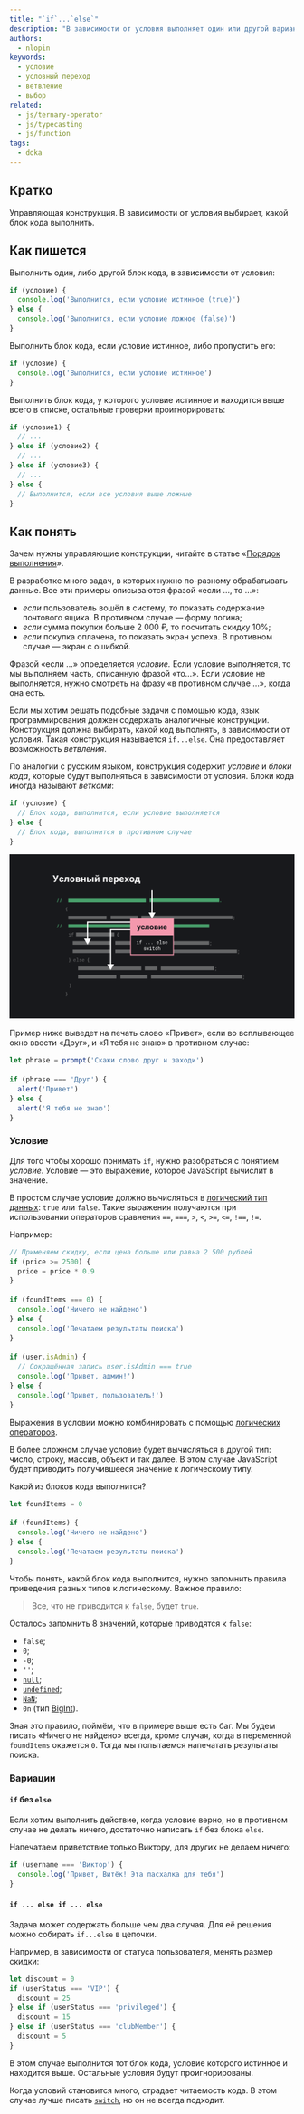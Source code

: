```yaml
---
title: "`if`...`else`"
description: "В зависимости от условия выполняет один или другой вариант кода."
authors:
  - nlopin
keywords:
  - условие
  - условный переход
  - ветвление
  - выбор
related:
  - js/ternary-operator
  - js/typecasting
  - js/function
tags:
  - doka
---
```


## Кратко

Управляющая конструкция. В зависимости от условия выбирает, какой блок кода выполнить.

## Как пишется

Выполнить один, либо другой блок кода, в зависимости от условия:

```js
if (условие) {
  console.log('Выполнится, если условие истинное (true)')
} else {
  console.log('Выполнится, если условие ложное (false)')
}
```

Выполнить блок кода, если условие истинное, либо пропустить его:

```js
if (условие) {
  console.log('Выполнится, если условие истинное')
}
```

Выполнить блок кода, у которого условие истинное и находится выше всего в списке, остальные проверки проигнорировать:

```js
if (условие1) {
  // ...
} else if (условие2) {
  // ...
} else if (условие3) {
  // ...
} else {
  // Выполнится, если все условия выше ложные
}
```

## Как понять

Зачем нужны управляющие конструкции, читайте в статье «[Порядок выполнения](/js/execution-order/)».

В разработке много задач, в которых нужно по-разному обрабатывать данные. Все эти примеры описываются фразой «если …, то …»:

- _если_ пользователь вошёл в систему, _то_ показать содержание почтового ящика. В противном случае — форму логина;
- _если_ сумма покупки больше 2 000 ₽, то посчитать скидку 10%;
- _если_ покупка оплачена, то показать экран успеха. В противном случае — экран с ошибкой.

Фразой «если …» определяется _условие._ Если условие выполняется, то мы выполняем часть, описанную фразой «то…». Если условие не выполняется, нужно смотреть на фразу «в противном случае …», когда она есть.

Если мы хотим решать подобные задачи с помощью кода, язык программирования должен содержать аналогичные конструкции. Конструкция должна выбирать, какой код выполнять, в зависимости от условия. Такая конструкция называется `if...else`. Она предоставляет возможность _ветвления_.

По аналогии с русским языком, конструкция содержит _условие_ и _блоки кода_, которые будут выполняться в зависимости от условия. Блоки кода иногда называют _ветками_:

```js
if (условие) {
  // Блок кода, выполнится, если условие выполняется
} else {
  // Блок кода, выполнится в противном случае
}
```

![Схема работы if...else](images/conditional.png)

Пример ниже выведет на печать слово «Привет», если во всплывающее окно ввести «Друг», и «Я тебя не знаю» в противном случае:

```js
let phrase = prompt('Скажи слово друг и заходи')

if (phrase === 'Друг') {
  alert('Привет')
} else {
  alert('Я тебя не знаю')
}
```

### Условие

Для того чтобы хорошо понимать `if`, нужно разобраться с понятием _условие_. Условие — это выражение, которое JavaScript вычислит в значение.

В простом случае условие должно вычисляться в [логический тип данных](/js/boolean/): `true` или `false`. Такие выражения получаются при использовании операторов сравнения `==`, `===`, `>`, `<`, `>=`, `<=`, `!==`, `!=`.

Например:

```js
// Применяем скидку, если цена больше или равна 2 500 рублей
if (price >= 2500) {
  price = price * 0.9
}

if (foundItems === 0) {
  console.log('Ничего не найдено')
} else {
  console.log('Печатаем результаты поиска')
}

if (user.isAdmin) {
  // Сокращённая запись user.isAdmin === true
  console.log('Привет, админ!')
} else {
  console.log('Привет, пользователь!')
}
```

Выражения в условии можно комбинировать с помощью [логических операторов](/js/logic-operators/).

В более сложном случае условие будет вычисляться в другой тип: число, строку, массив, объект и так далее. В этом случае JavaScript будет приводить получившееся значение к логическому типу.

Какой из блоков кода выполнится?

```js
let foundItems = 0

if (foundItems) {
  console.log('Ничего не найдено')
} else {
  console.log('Печатаем результаты поиска')
}
```

Чтобы понять, какой блок кода выполнится, нужно запомнить правила приведения разных типов к логическому. Важное правило:

> Все, что не приводится к `false`, будет `true`.

Осталось запомнить 8 значений, которые приводятся к `false`:

- `false`;
- `0`;
- `-0`;
- `''`;
- [`null`](/js/null-primitive/);
- [`undefined`](/js/undefined/);
- [`NaN`](/js/number/#specialnye-znacheniya);
- `0n` (тип [BigInt](/js/bigint/)).

Зная это правило, поймём, что в примере выше есть баг. Мы будем писать «Ничего не найдено» всегда, кроме случая, когда в переменной `foundItems` окажется `0`. Тогда мы попытаемся напечатать результаты поиска.

### Вариации

#### `if` без `else`

Если хотим выполнить действие, когда условие верно, но в противном случае не делать ничего, достаточно написать `іf` без блока `else`.

Напечатаем приветствие только Виктору, для других не делаем ничего:

```js
if (username === 'Виктор') {
  console.log('Привет, Витёк! Эта пасхалка для тебя')
}
```

#### `if ... else if ... else`

Задача может содержать больше чем два случая. Для её решения можно собирать `if...else` в цепочки.

Например, в зависимости от статуса пользователя, менять размер скидки:

```js
let discount = 0
if (userStatus === 'VIP') {
  discount = 25
} else if (userStatus === 'privileged') {
  discount = 15
} else if (userStatus === 'clubMember') {
  discount = 5
}
```

В этом случае выполнится тот блок кода, условие которого истинное и находится выше. Остальные условия будут проигнорированы.

Когда условий становится много, страдает читаемость кода. В этом случае лучше писать [`switch`](/js/switch/), но он не всегда подходит.
